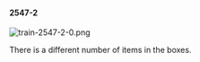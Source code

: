 #### 2547-2
![train-2547-2-0.png](https://github.com/lil-lab/nlvr/raw/master/nlvr/train/images/68/train-2547-2-0.png "train-2547-2-0.png")

There is a different number of items in the boxes.